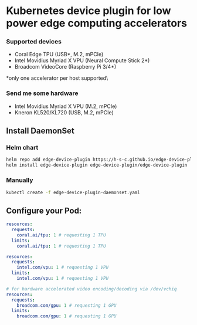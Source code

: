 # Kubernetes device plugin for low power edge computing accelerators

### Supported devices
- Coral Edge TPU (USB\*, M.2, mPCIe)
- Intel Movidius Myriad X VPU (Neural Compute Stick 2\*)
- Broadcom VideoCore (Raspberry Pi 3/4\*)

\*only one accelerator per host supported\

### Send me some hardware
- Intel Movidius Myriad X VPU (M.2, mPCIe)
- Kneron KL520/KL720 (USB, M.2, mPCIe)

## Install DaemonSet
### Helm chart
```bash
helm repo add edge-device-plugin https://h-s-c.github.io/edge-device-plugin
helm install edge-device-plugin edge-device-plugin/edge-device-plugin
```

### Manually
```bash
kubectl create -f edge-device-plugin-daemonset.yaml
```

## Configure your Pod:
```yaml
resources: 
  requests:
    coral.ai/tpu: 1 # requesting 1 TPU
  limits:
    coral.ai/tpu: 1 # requesting 1 TPU
```
```yaml
resources: 
  requests:
    intel.com/vpu: 1 # requesting 1 VPU
  limits:
    intel.com/vpu: 1 # requesting 1 VPU
```
```yaml
# for hardware accelerated video encoding/decoding via /dev/vchiq
resources: 
  requests:
    broadcom.com/gpu: 1 # requesting 1 GPU
  limits:
    broadcom.com/gpu: 1 # requesting 1 GPU
```